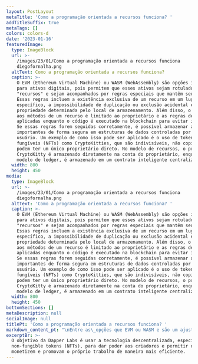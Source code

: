 ```yaml
---
layout: PostLayout
metaTitle: 'Como a programação orientada a recursos funciona? '
addTitleSuffix: true
metaTags: []
colors: colors-d
date: '2023-01-16'
featuredImage:
  type: ImageBlock
  url: >-
    /images/23/01/Como a programação orientada a recursos funciona
    diegofornalha.png
  altText: Como a programação orientada a recursos funciona?
  caption: >-
    O EVM (Ethereum Virtual Machine) ou WASM (WebAssembly) são opções ideais
    para ativos digitais, pois permitem que esses ativos sejam rotulados como
    "recursos" e sejam acompanhados por regras especiais que mantêm seu valor.
    Essas regras incluem a existência exclusiva de um recurso em um lugar
    específico, a impossibilidade de duplicação ou exclusão acidental e a
    propriedade determinada pelo local de armazenamento. Além disso, o acesso
    aos métodos de um recurso é limitado ao proprietário e as regras devem ser
    aplicadas enquanto o código é executado na blockchain para evitar invasões.
    Se essas regras forem seguidas corretamente, é possível armazenar ativos
    importantes de forma segura em estruturas de dados controladas por código de
    usuário. Um exemplo de como isso pode ser aplicado é o uso de tokens não
    fungíveis (NFTs) como CryptoKitties, que são indivisíveis, não copiáveis e
    podem ter um único proprietário direto. No modelo de recursos, o próprio
    CryptoKitty é armazenado diretamente na conta do proprietário, enquanto no
    modelo de ledger, é armazenado em um contrato inteligente centralizado.
  width: 800
  height: 450
media:
  type: ImageBlock
  url: >-
    /images/23/01/Como a programação orientada a recursos funciona
    diegofornalha.png
  altText: 'Como a programação orientada a recursos funciona? '
  caption: >-
    O EVM (Ethereum Virtual Machine) ou WASM (WebAssembly) são opções ideais
    para ativos digitais, pois permitem que esses ativos sejam rotulados como
    "recursos" e sejam acompanhados por regras especiais que mantêm seu valor.
    Essas regras incluem a existência exclusiva de um recurso em um lugar
    específico, a impossibilidade de duplicação ou exclusão acidental e a
    propriedade determinada pelo local de armazenamento. Além disso, o acesso
    aos métodos de um recurso é limitado ao proprietário e as regras devem ser
    aplicadas enquanto o código é executado na blockchain para evitar invasões.
    Se essas regras forem seguidas corretamente, é possível armazenar ativos
    importantes de forma segura em estruturas de dados controladas por código de
    usuário. Um exemplo de como isso pode ser aplicado é o uso de tokens não
    fungíveis (NFTs) como CryptoKitties, que são indivisíveis, não copiáveis e
    podem ter um único proprietário direto. No modelo de recursos, o próprio
    CryptoKitty é armazenado diretamente na conta do proprietário, enquanto no
    modelo de ledger, é armazenado em um contrato inteligente centralizado.
  width: 800
  height: 450
bottomSections: []
metaDescription: null
socialImage: null
titlePt: 'Como a programação orientada a recursos funciona? '
markdown_content_pt: "\nEntre as\_opções que EVM ou WASM e são um ajuste perfeito para ativos digitais.\n\nA rotulagem de algo como um “recurso” informa ao ambiente de programação que essa estrutura de dados representa algo de valor tangível e que todo código que interage com essa estrutura de dados precisa seguir uma série de regras especiais que manterão o valor dessa estrutura de dados.\n\nEntão, quais são essas regras?\n\n1\\.  \\*\\*Cada recurso existe exatamente em um lugar a qualquer momento.\\*\\*\n\nOs recursos não podem ser duplicados ou excluídos acidentalmente, por erro de programação ou código malicioso.\n\n2\\.  \\*\\*A propriedade de um recurso é definida por onde ele é armazenado.\\*\\*\n\nNão há razão central que precise ser consultada para determinar a propriedade.\n\n3\\.  \\*\\*O acesso aos métodos em um recurso é limitado ao proprietário.\\*\\*\n\nPor exemplo, apenas o proprietário de um CryptoKitty pode iniciar uma operação de criação que levará ao nascimento de um novo Kitty.\n\nNão basta que o status especial dos objetos Resource seja aplicado apenas pelo compilador.\n\nAs regras devem ser aplicadas enquanto o código estiver realmente sendo executado na blockchain, seria muito fácil para um invasor usar uma cópia comprometida do compilador que ignora as regras que mantêm os recursos seguros.\n\nContudo! Se você aplicar essas regras corretamente, poderá permitir que o ativo mais importante da rede do token nativo seja armazenado com segurança dentro de estruturas de dados controladas por código enviado pelo usuário.\n\n\\# \\*\\*Mostre-me um exemplo!\\*\\*\n\nA maneira mais fácil de pensar sobre Recursos é pensar em um exemplo usando um Token Não Fungível (NFT), como um CryptoKitty.\n\nCada CryptoKitty é indivisível, não copiável e pode ter um único proprietário direto, que corresponde diretamente à construção de programação de Recursos.\n\nEm um modelo de Ledger como o Ethereum, todos os CryptoKitties são armazenados em um único contrato inteligente como uma lista gigante. A propriedade de cada Kitty é rastreada armazenando o ID da conta de cada proprietário em um livro central, e a única maneira de alterar a propriedade de uma Kitty é entrar em contato com o livro central e solicitar que ele atualize o ID da conta associado a essa Kitty.\n\n\\`contract KittyLedger {     struct Kitty {}     priv let kitties: {Int: Kitty}     fun transfer(kittyId: Int, newOwner: AccountId) {         if (msg.sender == kitties\\[kittyId].owner) {             kitties\\[kittyId].owner = newOwner         }     } } transaction(signer: Account) {     // diz ao razão central para atribuir a propriedade de     // myKittyId para uma conta diferente centralKittyLedger.transfer(myKittyId, receiverAccountId) }\\`\n\nNo Modelo de Recursos, o próprio Kitty é representado como um objeto de Recursos e é armazenado\_\\\\\\*diretamente na conta que a possui.\n\n\\\\\\*Assim como no mundo físico, a propriedade é representada pela posse. Você não precisa procurar em um livro central para ver se possui algo, ou o armazena em sua conta ou não.\n\nE se você tiver, pode transferi-lo ou controlá-lo de outra forma, e se você\_\\*não\\*\_tem, não há como capturá-lo ou alterá-lo.\n\n\\`contract CryptoKitties {     //As contas armazenam uma coleção em seu recurso de armazenamento de conta KittyCollection {         // Cada coleção tem funções para //mover recursos armazenados para dentro e para fora         fun withdraw(kittyId: int): CryptoKitty         fun deposit(kitty: CryptoKitty)     }     //Os objetos de recurso que podem ser armazenados no recurso de coleção CryptoKitty {} } transaction(signer: Account) {     //Remove o Kitty da coleção do signatário e o armazena     // temporariamente na pilha.      let theKitty <- signer.kittyCollection.withdraw(kittyId: myKittyId)     // Move o Kitty para a conta do destinatário     let receiver = getAccount(receiverAccountId)     receiver.kittyCollection.deposit(kitty: <-theKitty) }\\`\n\n\\*Nota: para manter o foco nas diferenças entre os modelos de contabilidade e propriedade direta, os dois exemplos acima ignoram questões como controle de acesso, definindo todas as variáveis, e outros fatores com os quais o código ativo precisaria se preocupar.\\*\n\n\\# \\*\\*Por que os recursos importam\\*\\*\n\nAlém da vitória óbvia de incluir abstrações para gerenciar a propriedade, existem vários outros benefícios secundários decorrentes do uso de Recursos, cada um dos quais bastante significativo por si só:\n\n\\# \\*\\*Aluguel de Estado\\*\\*\n\nAs plataformas escaláveis de contratos inteligentes precisam de alguma maneira de cobrar “ aluguel de estado ” para que os dados armazenados no blockchain sejam pagos ou removidos do conjunto de trabalho.\n\nCom o modelo de contabilidade, é difícil saber quem deve pagar esse aluguel. Por exemplo, o contrato CryptoKitties representa dezenas de milhares de jogadores com quase dois milhões de Kitties e mais de 111MB de dados na blockchain.\n\nA Ethereum não fornece nenhuma maneira de cobrar aluguel de maneira justa a todos os proprietários da Kitty.\n\nUsando um modelo de propriedade direta via Tipos de Recursos, cada Kitty seria armazenada dentro da conta de seu proprietário, juntamente com os outros ativos dessa pessoa.\n\nA responsabilidade de quem precisa pagar por esse armazenamento é clara.\n\nAlém disso, usuários individuais (assistidos pelo software cliente) podem arquivar ativos não utilizados para reduzir seus custos e reduzir a carga na rede.\n\n\\# \\*\\*Propriedade flexível\\*\\*\n\nO uso de um modelo de contabilidade para propriedade limita os tipos de relacionamentos com proprietários disponíveis.\n\nPor exemplo, o ERC-721 define um modelo de propriedade para NFTs que pressupõe que apenas endereços Ethereum podem possuir uma NFT.\n\nNo entanto, a ideia de um ativo em si possuir outros ativos (como um CryptoKitty que possui um par bacana de óculos de sol ) é muito interessante em alguns casos de uso, e exigiu a criação de uma nova especificação (ERC-998).\n\nO ERC-998 é muito poderoso, mas também é muito mais complicado que o ERC-721. Implementá-lo adequadamente é muito difícil e aplicar retroativamente seus recursos aos ativos existentes do ERC-721 é efetivamente impossível.\n\nO modelo de propriedade direta permite que qualquer ativo modelado usando Tipos de Recursos seja armazenado com segurança em qualquer lugar do sistema, incluindo “dentro” de outros ativos, quando apropriado.\n\nTodas as garantias de segurança e valor podem ser mantidas pelo sistema de tempo de execução, enquanto desbloqueia a flexibilidade criativa para desenvolvedores sem complexidade indevida.\n\n\\# \\*\\*Segurança baseada em capacidade\\*\\*\n\nOs tipos de recursos fornecem todas as garantias necessárias para implementar o conceito de “Capacidades” do\_\\[Segurança baseada em capacidade]\\(https://en.wikipedia.org/wiki/Capability-based\\_security)\_modelo. Os recursos são um mecanismo poderoso para definir sistemas seguros e podem facilitar a adesão ao\_\\[Princípio do Menos Privilégio]\\(https://en.wikipedia.org/wiki/Principle\\_of\\_least\\_privilege)\_(uma prática recomendada comum em sistemas de segurança).\n\nOs modelos de segurança baseados em capacidade são geralmente considerados muito mais fáceis de raciocinar sobre, (o que aumenta a segurança), permitindo maior flexibilidade.\n\n\\# \\*\\*Eliminando erros de reentrada\\*\\*\n\n\\[O bug de contrato inteligente mais famoso da história da Ethereum]\\(https://www.wired.com/2016/06/50-million-hack-just-showed-dao-human/)\_foi devido a um problema de reentrada, e os desenvolvedores de solidity precisa estar constantemente vigilantes contra a introdução de fluxo lógico suscetível a ataques de reentrada.\n\nFelizmente, os métodos definidos nos recursos dos objetos não podem ser vítimas de nenhuma exploração de reentrada.\n\nParece uma afirmação ousada! No entanto, segue naturalmente como os Recursos são definidos: cada Recurso tem um único proprietário e somente o proprietário de um Recurso pode chamar os métodos nele.\n\nSe um método de recurso estiver “na pilha”, sabemos que a referência de propriedade única a esse objeto já está em uso simplesmente não é possível que qualquer código que chamamos de dentro desse método, no entanto indiretamente, obtenha uma segunda referência a esse objeto para fazer uma chamada de método reentrante.\n\nObviamente, trabalhar diretamente com o estado compartilhado global (ignorando o uso de objetos de Recursos) ainda pode criar um código vulnerável a erros de reentrada.\n\nÉ por isso que o estilo idiomático de cadência é usar Recursos para todo o estado compartilhado autores de contratos inteligentes que adotam Recursos nunca precisam pensar em bugs de reentrada novamente!\n\n\\# \\*\\*Mais sobre recursos\\*\\*\n\nPara aprofundar os recursos e a programação orientada a recursos, você pode:\n\n\\*   Leia o\_\\[Mover papel técnico]\\(https://developers.libra.org/docs/assets/papers/libra-move-a-language-with-programmable-resources/2019-09-26.pdf)\\[documentos do desenvolvedor]\\(https://developers.libra.org/docs/move-overview) e\n\n\\*   Leia o\_\\[Documentos do desenvolvedor de Flow]\\(https://docs.onflow.org/docs)\\[Introdução à Cadence]\\(https://docs.onflow.org/docs/introduction)\n\n\\*   Aprenda a linguagem de programação Cadence em\_\\[Flow Playground]\\(https://www.onflow.org/play)\n\n\n\n"
excerptBr: >-
  O objetivo da Dapper Labs é usar a tecnologia descentralizada, especificamente
  non-fungible tokens (NFTs), para dar poder aos criadores e permitir que eles
  monetizem e promovam o próprio trabalho de maneira mais eficiente. 
---
```

